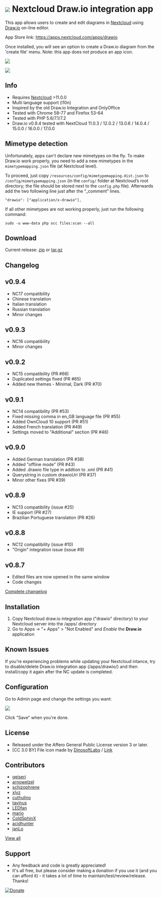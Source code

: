 # ![](screenshots/icon.png) Nextcloud Draw.io integration app

This app allows users to create and edit diagrams in [Nextcloud](https://nextcloud.com) using [Draw.io](https://draw.io) on-line editor.

App Store link: https://apps.nextcloud.com/apps/drawio

Once installed, you will see an option to create a Draw.io diagram from the 'create file' menu.  Note: this app does not produce an app icon.

![](screenshots/drawio_add.png)

![](screenshots/drawio_integration.png)


## Info ##
- Requires [Nextcloud](https://nextcloud.com) >11.0.0
- Multi language support (l10n)
- Inspired by the old Draw.io Integration and OnlyOffice
- Tested with Chrome 58-77 and Firefox 53-64
- Tested with PHP 5.6/7.1/7.2
- Draw.io v0.9.4 tested with NextCloud 11.0.3 / 12.0.2 / 13.0.6 / 14.0.4 / 15.0.0 / 16.0.0 / 17.0.0


## Mimetype detection ##

Unfortunately, apps can't declare new mimetypes on the fly. To make
Draw.io work properly, you need to add a new mimetypes in the
`mimetypemapping.json` file (at Nextcloud level).

To proceed, just copy `/resources/config/mimetypemapping.dist.json` to
`/config/mimetypemapping.json` (in the `config/` folder at Nextcloud’s
root directory; the file should be stored next to the `config.php`
file). Afterwards add the two following line just after the “_comment”
lines.

    "drawio": ["application/x-drawio"],

If all other mimetypes are not working properly, just run the
following command:

    sudo -u www-data php occ files:scan --all

## Download ##
Current release: [zip](https://github.com/pawelrojek/nextcloud-drawio/releases/download/v0.9.4/drawio-v0.9.4.zip) or [tar.gz](https://github.com/pawelrojek/nextcloud-drawio/releases/download/v0.9.4/drawio-v0.9.4.tar.gz)



## Changelog ##

## v0.9.4
- NC17 compatibility
- Chinese translation
- Italian translation
- Russian translation
- Minor changes

## v0.9.3
- NC16 compatibility
- Minor changes

## v0.9.2
- NC15 compatibility (PR #66)
- Duplicated settings fixed (PR #65)
- Added new themes - Minimal, Dark (PR #70)

## v0.9.1
- NC14 compatibility (PR #53)
- Fixed missing comma in en_GB language file (PR #55)
- Added OwnCloud 10 support (PR #51)
- Added French translation (PR #49)
- Settings moved to "Additional" section (PR #46)

## v0.9.0
- Added German translation (PR #38)
- Added "offline mode" (PR #43)
- Added .drawio file type in addtion to .xml (PR #41)
- Querystring in custom drawioUrl (PR #37)
- Minor other fixes (PR #39)

## v0.8.9
- NC13 compatibility (issue #25)
- IE support (PR #27)
- Brazilian Portuguese translation (PR #26)

## v0.8.8
- NC12 compatibility (issue #10)
- "Origin" integration issue (issue #9)

## v0.8.7
- Edited files are now opened in the same window
- Code changes

[Complete changelog](https://github.com/pawelrojek/nextcloud-drawio/blob/master/drawio/CHANGELOG.md)


## Installation ##
1. Copy Nextcloud draw.io integration app ("drawio" directory) to your Nextcloud server into the /apps/ directory
2. Go to Apps -> "+ Apps" > "Not Enabled" and _Enable_ the **Draw.io** application


## Known Issues ##
If you're experiencing problems while updating your Nextcloud intance, try to disable/delete Draw.io integration app (/apps/drawio/) and then install/copy it again after the NC update is completed.


## Configuration ##
Go to Admin page and change the settings you want:

![](screenshots/drawio_admin.png)

Click "Save" when you're done.


## License ##
- Released under the Affero General Public License version 3 or later.
- [CC 3.0 BY] File icon made by [DinosoftLabs](http://www.flaticon.com/authors/dinosoftlabs) / [Link](http://www.flaticon.com/free-icon/organization_348440)


## Contributors ##
- [geiseri](https://github.com/geiseri)
- [arnowelzel](https://github.com/arnowelzel)
- [schizophrene](https://github.com/schizophrene)
- [xlyz](https://github.com/xlyz)
- [cuthulino](https://github.com/cuthulino)
- [tavinus](https://github.com/tavinus)
- [LEDfan](https://github.com/LEDfan)
- [mario](https://github.com/mario)
- [ColdSphinX](https://github.com/ColdSphinX)
- [acidhunter](https://github.com/acidhunter)
- [janLo](https://github.com/janLo)

[View all](https://github.com/pawelrojek/nextcloud-drawio/graphs/contributors)



## Support ##
 * Any feedback and code is greatly appreciated!
 * It's all free, but please consider making a donation if you use it (and you can afford it) - it takes a lot of time to maintain/test/review/release. Thanks!

 [![Donate](https://www.paypalobjects.com/en_US/i/btn/btn_donateCC_LG.gif)](https://www.paypal.me/pawelrojek/4usd)
